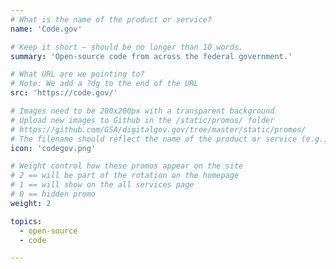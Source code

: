 ```yaml
---
# What is the name of the product or service?
name: 'Code.gov'

# Keep it short — should be no longer than 10 words.
summary: 'Open-source code from across the federal government.'

# What URL are we pointing to?
# Note: We add a ?dg to the end of the URL
src: 'https://code.gov/'

# Images need to be 200x200px with a transparent background
# Upload new images to Github in the /static/promos/ folder
# https://github.com/GSA/digitalgov.gov/tree/master/static/promos/
# The filename should reflect the name of the product or service (e.g., challenge-gov.png)
icon: 'codegov.png'

# Weight control how these promos appear on the site
# 2 == will be part of the rotation on the homepage
# 1 == will show on the all services page
# 0 == hidden promo
weight: 2

topics:
  - open-source
  - code

---
```

